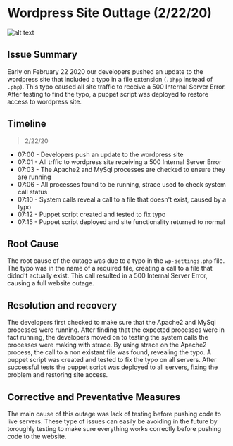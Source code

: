 # Wordpress Site Outtage (2/22/20)
![alt text](https://memecrunch.com/meme/1OQY7/typo-meme/image.jpg?w=640&c=1 "Logo Title Text 1")
## Issue Summary
Early on February 22 2020 our developers pushed an update to the wordpress site that included a typo in a  file extension (`.phpp` instead of `.php`). This typo caused all site traffic to receive a 500 Internal Server Error.  After testing to find the typo, a puppet script was deployed to restore access to wordpress site.

## Timeline
> 2/22/20
* 07:00 - Developers push an update to the wordpress site
* 07:01 - All trffic to wordpress site receiving a 500 Internal Server Error
* 07:03 - The Apache2 and MySql processes are checked to ensure they are running
* 07:06 - All processes found to be running, strace used to check system call status
* 07:10 - System calls reveal a call to a file that doesn't exist, caused by a typo
* 07:12 - Puppet script created and tested to fix typo
* 07:15 - Puppet script deployed and site functionality returned to normal

## Root Cause
The root cause of the outage was due to a typo in the `wp-settings.php` file.  The typo was in the name of a required file, creating a call to a file that didnd't actually exist. This call resulted in a 500 Internal Server Error, causing a full website outage.
## Resolution and recovery
The developers first checked to make sure that the Apache2 and MySql processes were running.  After finding that the expected processes were in fact running, the developers moved on to testing the system calls the processes were making with strace.  By using strace on the Apache2 process, the call to a non existant file was found, revealing the typo.  A puppet script was created and tested to fix the typo on all servers.  After successful tests the puppet script was deployed to all servers, fixing the problem and restoring site access.
## Corrective and Preventative Measures
The main cause of this outage was lack of testing before pushing code to live servers.  These type of issues can easily be avoiding in the future by toroughly testing to make sure everything works correctly before pushing code to the website.
